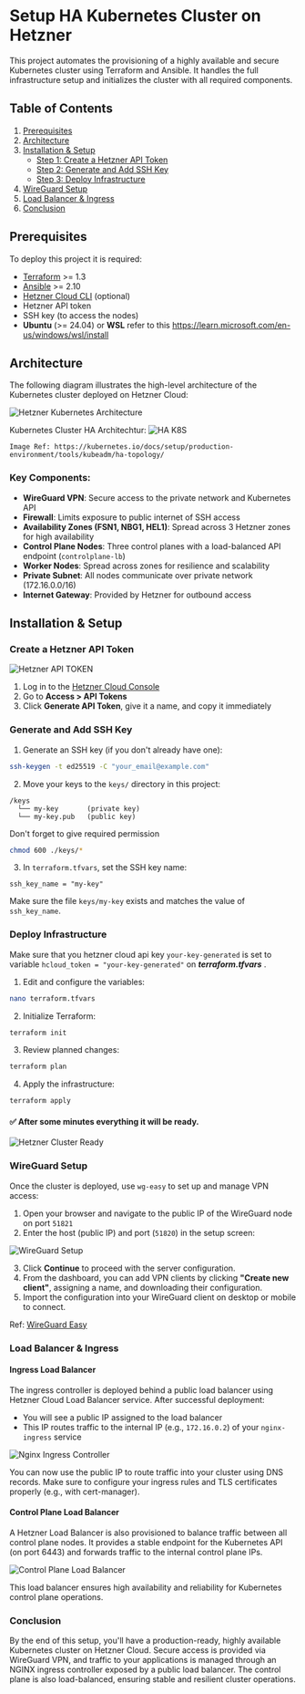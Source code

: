 
# Setup HA Kubernetes Cluster on Hetzner

This project automates the provisioning of a highly available and secure Kubernetes cluster using Terraform and Ansible. It handles the full infrastructure setup and initializes the cluster with all required components.

## Table of Contents

1. [Prerequisites](#prerequisites)
2. [Architecture](#architecture)
3. [Installation & Setup](#installation--setup)
   - [ Step 1: Create a Hetzner API Token](#create-a-hetzner-api-token)
   - [ Step 2: Generate and Add SSH Key](#generate-and-add-ssh-key)
   - [ Step 3: Deploy Infrastructure](#deploy-infrastructure)
4. [WireGuard Setup](#wireguard-setup)
5. [Load Balancer & Ingress](#load-balancer--ingress)
6. [Conclusion](#conclusion)


## Prerequisites

To deploy this project it is required:

- [Terraform](https://www.terraform.io/) >= 1.3
- [Ansible](https://www.ansible.com/) >= 2.10
- [Hetzner Cloud CLI](https://github.com/hetznercloud/cli) (optional)
- Hetzner API token
- SSH key (to access the nodes)
- **Ubuntu** (>= 24.04) or **WSL** refer to this https://learn.microsoft.com/en-us/windows/wsl/install

## Architecture
The following diagram illustrates the high-level architecture of the Kubernetes cluster deployed on Hetzner Cloud:

![Hetzner Kubernetes Architecture](./images/hcloud-k8s.jpg)


Kubernetes Cluster HA Architechtur:
![HA K8S](./images/ha-k8s.png)

`Image Ref: https://kubernetes.io/docs/setup/production-environment/tools/kubeadm/ha-topology/`

### Key Components:

- **WireGuard VPN**: Secure access to the private network and Kubernetes API
- **Firewall**: Limits exposure to public internet of SSH access
- **Availability Zones (FSN1, NBG1, HEL1)**: Spread across 3 Hetzner zones for high availability
- **Control Plane Nodes**: Three control planes with a load-balanced API endpoint (`controlplane-lb`)
- **Worker Nodes**: Spread across zones for resilience and scalability
- **Private Subnet**: All nodes communicate over private network (172.16.0.0/16)
- **Internet Gateway**: Provided by Hetzner for outbound access


## Installation & Setup

### Create a Hetzner API Token

![Hetzner API TOKEN](./images/generate-api.png)

1. Log in to the [Hetzner Cloud Console](https://console.hetzner.cloud/)
2. Go to **Access > API Tokens**
3. Click **Generate API Token**, give it a name, and copy it immediately

### Generate and Add SSH Key

1. Generate an SSH key (if you don't already have one):

```bash
ssh-keygen -t ed25519 -C "your_email@example.com"

```

2. Move your keys to the `keys/` directory in this project:

```
/keys
  └── my-key       (private key)
  └── my-key.pub   (public key)
```

Don't forget to give required permission 
```bash
chmod 600 ./keys/*
```

3. In `terraform.tfvars`, set the SSH key name:

```hcl
ssh_key_name = "my-key"
```

Make sure the file `keys/my-key` exists and matches the value of `ssh_key_name`.

### Deploy Infrastructure

Make sure that you hetzner cloud api key `your-key-generated` is set to variable  `hcloud_token = "your-key-generated"` on ***terraform.tfvars*** .

1. Edit and configure the variables:

```bash
nano terraform.tfvars
```

2. Initialize Terraform:

```bash
terraform init
```

3. Review planned changes:

```bash
terraform plan
```

4. Apply the infrastructure:

```bash
terraform apply
```

#### ✅ After some minutes everything it will be ready.

![Hetzner Cluster Ready](./images/cluster-ready.png)

### WireGuard Setup

Once the cluster is deployed, use `wg-easy` to set up and manage VPN access:

1. Open your browser and navigate to the public IP of the WireGuard node on port `51821`
2. Enter the host (public IP) and port (`51820`) in the setup screen:

![WireGuard Setup](./images/wg.png)

3. Click **Continue** to proceed with the server configuration.
4. From the dashboard, you can add VPN clients by clicking **"Create new client"**, assigning a name, and downloading their configuration.
5. Import the configuration into your WireGuard client on desktop or mobile to connect.

Ref: [WireGuard Easy](https://github.com/wg-easy/wg-easy)

### Load Balancer & Ingress

#### Ingress Load Balancer
The ingress controller is deployed behind a public load balancer using Hetzner Cloud Load Balancer service. After successful deployment:

- You will see a public IP assigned to the load balancer
- This IP routes traffic to the internal IP (e.g., `172.16.0.2`) of your `nginx-ingress` service

![Nginx Ingress Controller](./images/k8s-ingress.png)

You can now use the public IP to route traffic into your cluster using DNS records. Make sure to configure your ingress rules and TLS certificates properly (e.g., with cert-manager).

#### Control Plane Load Balancer

A Hetzner Load Balancer is also provisioned to balance traffic between all control plane nodes. It provides a stable endpoint for the Kubernetes API (on port 6443) and forwards traffic to the internal control plane IPs.

![Control Plane Load Balancer](./images/controlplane-lb.png)

This load balancer ensures high availability and reliability for Kubernetes control plane operations.

### Conclusion

By the end of this setup, you'll have a production-ready, highly available Kubernetes cluster on Hetzner Cloud. Secure access is provided via WireGuard VPN, and traffic to your applications is managed through an NGINX ingress controller exposed by a public load balancer. The control plane is also load-balanced, ensuring stable and resilient cluster operations.